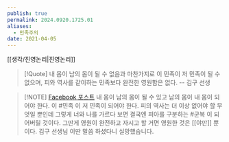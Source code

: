 ```yaml
---
publish: true
permalink: 2024.0920.1725.01
aliases:
  - 민족주의
date: 2021-04-05
---
```

[[생각/진영논리|진영논리]]

> [!Quote]
> 내 몸이 남의 몸이 될 수 없음과 마찬가지로 이 민족이 저 민족이 될 수 없으며, 피와 역사를 같이하는 민족보다 완전한 영원함은 없다.
> -- 김구 선생
 
> [!NOTE] [Facebook 포스트](https://www.facebook.com/share/p/7DW2M8Ku2w5ujnnZ/)
> 내 몸이 남의 몸이 될 수 있고 남의 몸이 내 몸이 되어야 한다. 이 #민족 이 저 민족이 되어야 한다. 피의 역사는 더 이상 없어야 할 무엇일 뿐인데 그렇게 너와 나를 가르다 보면 결국엔 피아를 구분하는 #군복 이 되어버릴 것이다. 그딴게 영원이 완전하고 자시고 할 거면 영원한 것은 [[야만]] 뿐이다. 김구 선생님 이딴 말씀 하셨다니 실망했습니다.